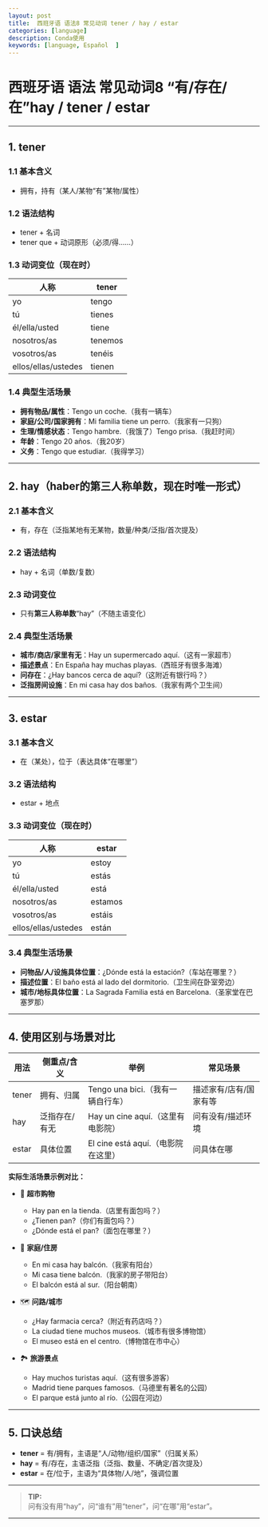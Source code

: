 ```yaml
---
layout: post
title:  西班牙语 语法8 常见动词 tener / hay / estar
categories: [language] 
description: Conda使用
keywords: [language, Español  ] 
---
```


# 西班牙语 语法 常见动词8 “有/存在/在”**hay / tener / estar**

---

## 1. **tener**

### 1.1 基本含义
- 拥有，持有（某人/某物“有”某物/属性）

### 1.2 语法结构
- tener + 名词
- tener que + 动词原形（必须/得……）

### 1.3 动词变位（现在时）

| 人称                | tener   |
| ------------------- | ------- |
| yo                  | tengo   |
| tú                  | tienes  |
| él/ella/usted       | tiene   |
| nosotros/as         | tenemos |
| vosotros/as         | tenéis  |
| ellos/ellas/ustedes | tienen  |

### 1.4 典型生活场景
- **拥有物品/属性**：Tengo un coche.（我有一辆车）
- **家庭/公司/国家拥有**：Mi familia tiene un perro.（我家有一只狗）
- **生理/情感状态**：Tengo hambre.（我饿了）Tengo prisa.（我赶时间）
- **年龄**：Tengo 20 años.（我20岁）
- **义务**：Tengo que estudiar.（我得学习）

---

## 2. **hay**（haber的第三人称单数，现在时唯一形式）

### 2.1 基本含义
- 有，存在（泛指某地有无某物，数量/种类/泛指/首次提及）

### 2.2 语法结构
- hay + 名词（单数/复数）

### 2.3 动词变位
- 只有**第三人称单数**“hay”（不随主语变化）

### 2.4 典型生活场景
- **城市/商店/家里有无**：Hay un supermercado aquí.（这有一家超市）
- **描述景点**：En España hay muchas playas.（西班牙有很多海滩）
- **问存在**：¿Hay bancos cerca de aquí?（这附近有银行吗？）
- **泛指房间设施**：En mi casa hay dos baños.（我家有两个卫生间）

---

## 3. **estar**

### 3.1 基本含义
- 在（某处），位于（表达具体“在哪里”）

### 3.2 语法结构
- estar + 地点

### 3.3 动词变位（现在时）

| 人称                | estar   |
| ------------------- | ------- |
| yo                  | estoy   |
| tú                  | estás   |
| él/ella/usted       | está    |
| nosotros/as         | estamos |
| vosotros/as         | estáis  |
| ellos/ellas/ustedes | están   |

### 3.4 典型生活场景
- **问物品/人/设施具体位置**：¿Dónde está la estación?（车站在哪里？）
- **描述位置**：El baño está al lado del dormitorio.（卫生间在卧室旁边）
- **城市/地标具体位置**：La Sagrada Familia está en Barcelona.（圣家堂在巴塞罗那）

---

## 4. **使用区别与场景对比**

| 用法  | 侧重点/含义   | 举例                               | 常见场景               |
| ----- | ------------- | ---------------------------------- | ---------------------- |
| tener | 拥有、归属    | Tengo una bici.（我有一辆自行车）  | 描述家有/店有/国家有等 |
| hay   | 泛指存在/有无 | Hay un cine aquí.（这里有电影院）  | 问有没有/描述环境      |
| estar | 具体位置      | El cine está aquí.（电影院在这里） | 问具体在哪             |

**实际生活场景示例对比：**

- 🛒 **超市购物**  
  - Hay pan en la tienda.（店里有面包吗？）
  - ¿Tienen pan?（你们有面包吗？）
  - ¿Dónde está el pan?（面包在哪里？）

- 🏡 **家庭/住房**  
  - En mi casa hay balcón.（我家有阳台）
  - Mi casa tiene balcón.（我家的房子带阳台）
  - El balcón está al sur.（阳台朝南）

- 🗺️ **问路/城市**  
  - ¿Hay farmacia cerca?（附近有药店吗？）
  - La ciudad tiene muchos museos.（城市有很多博物馆）
  - El museo está en el centro.（博物馆在市中心）

- 🏞️ **旅游景点**  
  - Hay muchos turistas aquí.（这有很多游客）
  - Madrid tiene parques famosos.（马德里有著名的公园）
  - El parque está junto al río.（公园在河边）

---

## 5. **口诀总结**

- **tener** = 有/拥有，主语是“人/动物/组织/国家”（归属关系）
- **hay** = 有/存在，主语泛指（泛指、数量、不确定/首次提及）
- **estar** = 在/位于，主语为“具体物/人/地”，强调位置

---

> **TIP:**  
> 问有没有用“hay”，问“谁有”用“tener”，问“在哪”用“estar”。

---

